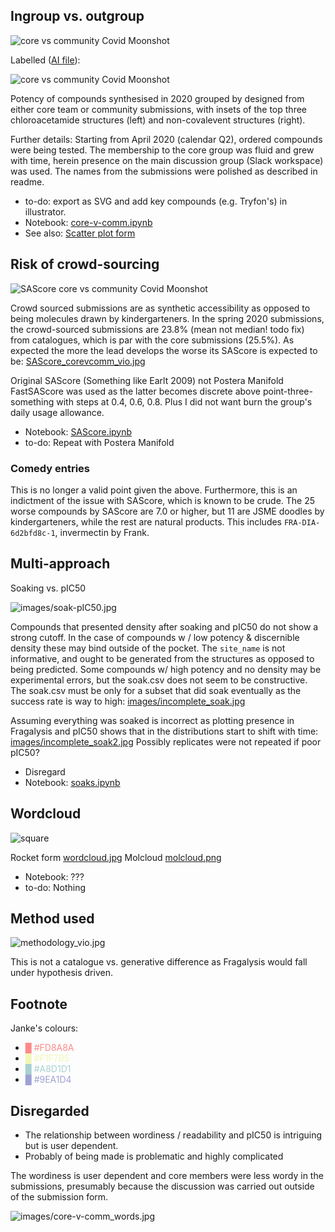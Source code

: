 ## Ingroup vs. outgroup

![core vs community Covid Moonshot](images/core-v-comm_vio2020.jpg)

Labelled ([AI file](images/images/core-v-comm.png)):

![core vs community Covid Moonshot](images/core-v-comm.png)

Potency of compounds synthesised in 2020 grouped by designed from either core team or community submissions,
with insets of the top three chloroacetamide structures (left) and non-covalevent structures (right).

Further details: Starting from April 2020 (calendar Q2), ordered compounds were being tested.
The membership to the core group was fluid and grew with time, 
herein presence on the main discussion group (Slack workspace) was used.
The names from the submissions were polished as described in readme.

* to-do: export as SVG and add key compounds (e.g. Tryfon's) in illustrator.
* Notebook: [core-v-comm.ipynb](core-v-comm.ipynb)
* See also:  [Scatter plot form](images/core-v-comm_distro.jpg)

## Risk of crowd-sourcing

![SAScore core vs community Covid Moonshot](images/SAScore_corevcomm_histo.jpg)

Crowd sourced submissions are as synthetic accessibility as opposed to being molecules drawn by kindergarteners.
In the spring 2020 submissions, the crowd-sourced submissions are 23.8% (mean not median! todo fix) from catalogues, which is par with the core submissions (25.5%).
As expected the more the lead develops the worse its SAScore is expected to be: [SAScore_corevcomm_vio.jpg](images/SAScore_corevcomm_vio.jpg)

Original SAScore (Something like Earlt 2009) not Postera Manifold FastSAScore was used as the latter becomes discrete above point-three-something with steps at 0.4, 0.6, 0.8. Plus I did not want burn the group's daily usage allowance.

* Notebook: [SAScore.ipynb](SAScore.ipynb)
* to-do: Repeat with Postera Manifold

### Comedy entries

This is no longer a valid point given the above.
Furthermore, this is an indictment of the issue with SAScore, which is known to be crude.
The 25 worse compounds by SAScore are 7.0 or higher, but 11 are JSME doodles by kindergarteners, while the rest are natural products. This includes `FRA-DIA-6d2bfd8c-1`, invermectin by Frank.

## Multi-approach

Soaking vs. pIC50

![images/soak-pIC50.jpg](images/soak-pIC50.jpg)

Compounds that presented density after soaking and pIC50 do not show a strong cutoff.
In the case of compounds w / low potency & discernible density these may bind outside of the pocket. The `site_name` is not informative,
and ought to be generated from the structures as opposed to being predicted.
Some compounds w/ high potency and no density may be experimental errors, but the soak.csv does not seem to be constructive.
The soak.csv must be only for a subset that did soak eventually as the success rate is way to high: [images/incomplete_soak.jpg](images/incomplete_soak.jpg)

Assuming everything was soaked is incorrect as plotting presence in Fragalysis and pIC50 shows that
in the distributions start to shift with time: [images/incomplete_soak2.jpg](images/incomplete_soak2.jpg)
Possibly replicates were not repeated if poor pIC50?

* Disregard
* Notebook: [soaks.ipynb](soaks.ipynb)

## Wordcloud

![square](images/figures-01.png)

Rocket form [wordcloud.jpg](images/wordcloud.jpg)
Molcloud [molcloud.png](images/molcloud.png)

* Notebook: ???
* to-do: Nothing

## Method used

![methodology_vio.jpg](methodology_vio.jpg)

This is not a catalogue vs. generative difference as Fragalysis would fall under hypothesis driven.

## Footnote

Janke's colours:

* <span style='color: #FD8A8A'>█ #FD8A8A</span>
* <span style='color: #F1F7B5'>█ #F1F7B5</span>
* <span style='color: #A8D1D1'>█ #A8D1D1</span>
* <span style='color: #9EA1D4'>█ #9EA1D4</span>


## Disregarded

* The relationship between wordiness / readability and pIC50 is intriguing but is user dependent.
* Probably of being made is problematic and highly complicated

The wordiness is user dependent and core members were less wordy in the submissions,
presumably because the discussion was carried out outside of the submission form.

![images/core-v-comm_words.jpg](images/core-v-comm_words.jpg)

